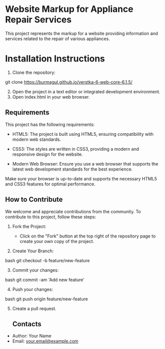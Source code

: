 # Website Markup for Appliance Repair Services
This project represents the markup for a website providing information and services related to the repair of various appliances.

# Installation Instructions
 1. Clone the repository:

  git clone https://burmagul.github.io/verstka-6-web-core-6.1.5/

2. Open the project in a text editor or integrated development environment.
3. Open index.html in your web browser.

## Requirements

This project has the following requirements:

- HTML5: The project is built using HTML5, ensuring compatibility with modern web standards.
  
- CSS3: The styles are written in CSS3, providing a modern and responsive design for the website.
  
- Modern Web Browser: Ensure you use a web browser that supports the latest web development standards for the best experience.

Make sure your browser is up-to-date and supports the necessary HTML5 and CSS3 features for optimal performance.

## How to Contribute

We welcome and appreciate contributions from the community. To contribute to this project, follow these steps:

1. Fork the Project:
   - Click on the "Fork" button at the top right of the repository page to create your own copy of the project.

2. Create Your Branch:
   
bash
   git checkout -b feature/new-feature
   
3. Commit your changes:
   
bash
   git commit -am 'Add new feature'
   
4. Push your changes:
   
bash
   git push origin feature/new-feature
   
5. Create a pull request.

   ## Contacts

- Author: Your Name
- Email: your.email@example.com
